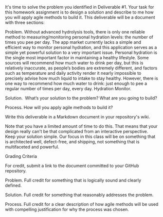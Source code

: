 It's time to solve the problem you identified in Deliverable #1. Your task for this homework assignment is to design a solution and describe to me how you will apply agile methods to build it. 
This deliverable will be a document with three sections:

Problem. Without advanced hydrolysis tools, there is only one reliable method to measuring/monitoring personal hydration levels: the number of times you pee per day. The app market currently lacks a simple and efficient way to monitor personal hydration, and this application serves as a simple yet powerful solution to a very important issue. Personal hydration is the single most important factor in maintaining a healthy lifestyle. Some sources will recommend how much water to drink per day, but this is relatively inaccurate, as people’s bodies are extremely different, and factors such as temperature and daily activity render it nearly impossible to precisely advise how much liquid to intake to stay healthy. However, there is one way to recommend how much water to drink: just enough to pee a regular number of times per day, every day. Hydration Monitor.

Solution.  What’s your solution to the problem? What are you going to build?

Process. How will you apply agile methods to build it? 

Write this deliverable in a Markdown document in your repository's wiki.

Note that you have a limited amount of time to do this. That means that your design really can't be that complicated from an interactive perspective. Keep your solution simple. Our focus in this class will be on something that is architected well, defect-free, and shipping, not something that is multifaceted and powerful.

Grading Criteria

For credit, submit a link to the document committed to your GitHub repository.

Problem. Full credit for something that is logically sound and clearly defined.

Solution. Full credit for something that reasonably addresses the problem. 

Process. Full credit for a clear description of how agile methods will be used with compelling justification for why the process was chosen. 
